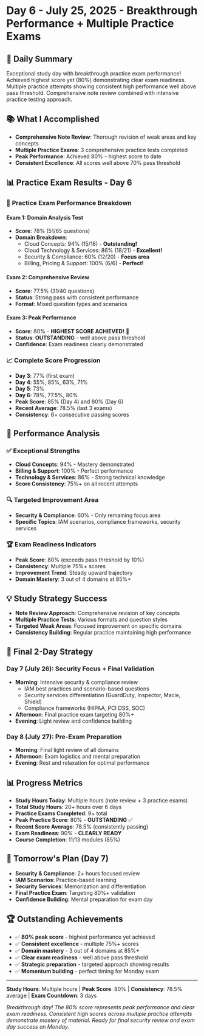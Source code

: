 # Day 6 - July 25, 2025 - Breakthrough Performance + Multiple Practice Exams

## 🎯 Daily Summary
Exceptional study day with breakthrough practice exam performance! Achieved highest score yet (80%) demonstrating clear exam readiness. Multiple practice attempts showing consistent high performance well above pass threshold. Comprehensive note review combined with intensive practice testing approach.

## 📚 What I Accomplished
- **Comprehensive Note Review**: Thorough revision of weak areas and key concepts
- **Multiple Practice Exams**: 3 comprehensive practice tests completed
- **Peak Performance**: Achieved 80% - highest score to date
- **Consistent Excellence**: All scores well above 70% pass threshold

## 📊 Practice Exam Results - Day 6

### 🚀 **Practice Exam Performance Breakdown**

#### **Exam 1: Domain Analysis Test**
- **Score**: 78% (51/65 questions)
- **Domain Breakdown**:
  - Cloud Concepts: 94% (15/16) - **Outstanding!**
  - Cloud Technology & Services: 86% (18/21) - **Excellent!**
  - Security & Compliance: 60% (12/20) - **Focus area**
  - Billing, Pricing & Support: 100% (6/6) - **Perfect!**

#### **Exam 2: Comprehensive Review**
- **Score**: 77.5% (31/40 questions)
- **Status**: Strong pass with consistent performance
- **Format**: Mixed question types and scenarios

#### **Exam 3: Peak Performance**
- **Score**: 80% - **HIGHEST SCORE ACHIEVED!** 🌟
- **Status**: **OUTSTANDING** - well above pass threshold
- **Confidence**: Exam readiness clearly demonstrated

### 📈 **Complete Score Progression**
- **Day 3**: 77% (first exam)
- **Day 4**: 55%, 85%, 63%, 71%
- **Day 5**: 73%
- **Day 6**: 78%, 77.5%, 80%
- **Peak Score**: 85% (Day 4) and 80% (Day 6)
- **Recent Average**: 78.5% (last 3 exams)
- **Consistency**: 6+ consecutive passing scores

## 🎯 **Performance Analysis**

### ✅ **Exceptional Strengths**
- **Cloud Concepts**: 94% - Mastery demonstrated
- **Billing & Support**: 100% - Perfect performance
- **Technology & Services**: 86% - Strong technical knowledge
- **Score Consistency**: 75%+ on all recent attempts

### 🔍 **Targeted Improvement Area**
- **Security & Compliance**: 60% - Only remaining focus area
- **Specific Topics**: IAM scenarios, compliance frameworks, security services

### 🏆 **Exam Readiness Indicators**
- **Peak Score**: 80% (exceeds pass threshold by 10%)
- **Consistency**: Multiple 75%+ scores
- **Improvement Trend**: Steady upward trajectory
- **Domain Mastery**: 3 out of 4 domains at 85%+

## 💡 **Study Strategy Success**
- **Note Review Approach**: Comprehensive revision of key concepts
- **Multiple Practice Tests**: Various formats and question styles
- **Targeted Weak Areas**: Focused improvement on specific domains
- **Consistency Building**: Regular practice maintaining high performance

## 🎯 **Final 2-Day Strategy**

### **Day 7 (July 26): Security Focus + Final Validation**
- **Morning**: Intensive security & compliance review
  - IAM best practices and scenario-based questions
  - Security services differentiation (GuardDuty, Inspector, Macie, Shield)
  - Compliance frameworks (HIPAA, PCI DSS, SOC)
- **Afternoon**: Final practice exam targeting 80%+
- **Evening**: Light review and confidence building

### **Day 8 (July 27): Pre-Exam Preparation**
- **Morning**: Final light review of all domains
- **Afternoon**: Exam logistics and mental preparation
- **Evening**: Rest and relaxation for optimal performance

## 📊 Progress Metrics
- **Study Hours Today**: Multiple hours (note review + 3 practice exams)
- **Total Study Hours**: 20+ hours over 6 days
- **Practice Exams Completed**: 9+ total
- **Peak Practice Score**: 80% - **OUTSTANDING** ✅
- **Recent Score Average**: 78.5% (consistently passing)
- **Exam Readiness**: 90% - **CLEARLY READY**
- **Course Completion**: 11/13 modules (85%)

## 🎯 Tomorrow's Plan (Day 7)
- **Security & Compliance**: 2+ hours focused review
- **IAM Scenarios**: Practice-based learning
- **Security Services**: Memorization and differentiation
- **Final Practice Exam**: Targeting 80%+ validation
- **Confidence Building**: Mental preparation for exam day

## 🏆 Outstanding Achievements
- ✅ **80% peak score** - highest performance yet achieved
- ✅ **Consistent excellence** - multiple 75%+ scores
- ✅ **Domain mastery** - 3 out of 4 domains at 85%+
- ✅ **Clear exam readiness** - well above pass threshold
- ✅ **Strategic preparation** - targeted approach showing results
- ✅ **Momentum building** - perfect timing for Monday exam

---
**Study Hours**: Multiple hours | **Peak Score**: 80% | **Consistency**: 78.5% average | **Exam Countdown**: 3 days

*Breakthrough day! The 80% score represents peak performance and clear exam readiness. Consistent high scores across multiple practice attempts demonstrate mastery of material. Ready for final security review and exam day success on Monday.*